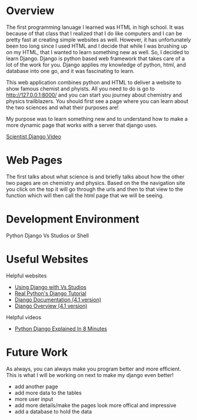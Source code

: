 # Overview

The first programming lanuage I learned was HTML in high school. It was because of that class that I realized that I do like computers and I can be pretty fast at creating simple websites as well. However, it has unfortunately been too long since I used HTML and I decide that while I was brushing up on my HTML, that I wanted to learn something new as well. So, I decided to learn Django. Django is python based web framework that takes care of a lot of the work for you. Django applies my knowledge of python, html, and database into one go, and it was fascinating to learn.

This web application combines python and HTML to deliver a website to show famous chemist and phyists. All you need to do is go to http://127.0.0.1:8000/ and you can start you journey about chemistry and physics trailblazers. You should first see a page where you can learn about the two sciences and what their purposes are!



My purpose was to learn something new and to understand how to make a more dynamic page that works with a server that django uses. 


[Scientist Django Video](https://youtu.be/-A9m2t6ENyI)

# Web Pages

The first talks about what science is and briefly talks about how the other two pages are on chemistry and physics. Based on the the navigation site you click on the top it will go through the urls and then to that view to the function which will then call the html page that we will be seeing. 

# Development Environment


Python 
Django
Vs Studios or Shell


# Useful Websites

Helpful websites
* [Using Django with Vs Studios](https://code.visualstudio.com/docs/python/tutorial-django)
* [Real Python's Django Tutorial](https://realpython.com/get-started-with-django-1/)
* [Django Documentation (4.1 version)](https://docs.djangoproject.com/en/4.1/)
* [Django Overview (4.1 version)](https://docs.djangoproject.com/en/4.1/intro/overview/)

Helpful videos
* [Python Django Explained In 8 Minutes](https://www.youtube.com/watch?v=0sMtoedWaf0)

# Future Work

As always, you can always make you program better and more efficient. This is what I will be working on next to make my django even better!
* add another page
* add more data to the tables
* more user input 
* add more details/make the pages look more offical and impressive
* add a database to hold the data